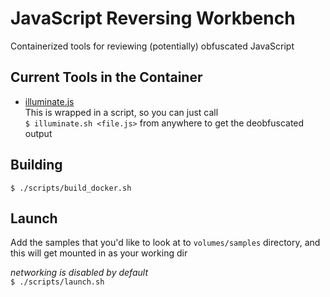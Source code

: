 # JavaScript Reversing Workbench

Containerized tools for reviewing (potentially) obfuscated JavaScript

## Current Tools in the Container

- [illuminate.js](https://illuminatejs.com/)    
  This is wrapped in a script, so you can just call    
  `$ illuminate.sh <file.js>` from anywhere to get the deobfuscated output

## Building

`$ ./scripts/build_docker.sh`

## Launch

Add the samples that you'd like to look at to `volumes/samples` directory, and this will get mounted in as your working dir

_networking is disabled by default_    
`$ ./scripts/launch.sh`
